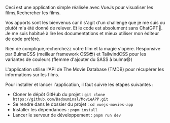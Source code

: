Ceci est une application simple réalisée avec VueJs pour visualiser les films,Rechercher les films.

Vos apports sont les bienvenus car il s'agit d'un challenge que je me suis ou plutôt m'a été donné de relever. Et le code est absolument sans ChatGPT🤣. Je me suis habitué à lire les documentations et mieux utiliser mon éditeur de code préféré.

Rien de compliqué,recherchezz votre film et la magie s'opère.
Responsive par BulmaCSS (meilleur framework CSS😎) et TailwindCSS pour les variantes de couleurs (flemme d'ajouter du SASS à bulma😄)

L'application utilise l'API de The Movie Database (TMDB) pour récupérer les informations sur les films.

Pour installer et lancer l'application, il faut suivre les étapes suivantes :

- Cloner le dépôt GitHub du projet : `git clone https://github.com/Dadouminal/MovieAPP.git`
- Se rendre dans le dossier du projet : `cd vuejs-movies-app`
- Installer les dépendances : `pnpm install`
- Lancer le serveur de développement : `pnpm run dev`

